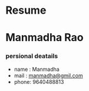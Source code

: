 # Resume
# Manmadha Rao
### persional deatails
- name : Manmadha <br>
- mail : manmadha@gmil.com <br>
- phone: 9640488813 <br>

